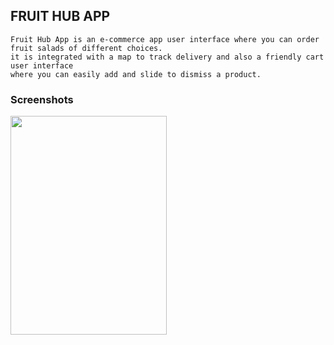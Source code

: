   ## FRUIT HUB APP
    Fruit Hub App is an e-commerce app user interface where you can order fruit salads of different choices.
    it is integrated with a map to track delivery and also a friendly cart user interface
    where you can easily add and slide to dismiss a product.

  ### Screenshots
 
 <img src="https://github.com/Toyyibolo/fruit_hub_ecommerce/assets/67557361/6a04dc2c-fc58-49f7-a2e3-209d28168b14" width="250" height="350">
